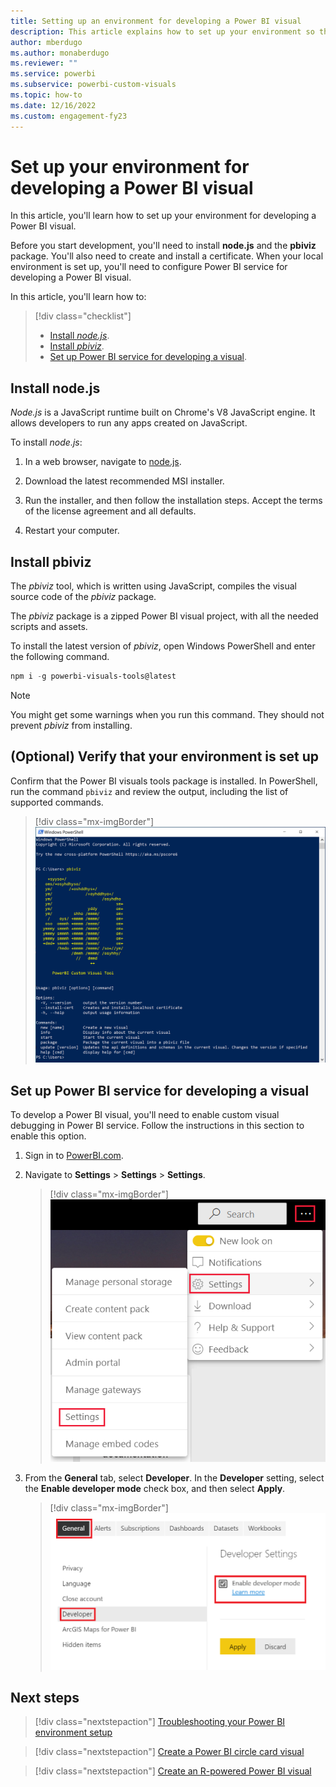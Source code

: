 ```yaml
---
title: Setting up an environment for developing a Power BI visual
description: This article explains how to set up your environment so that you can develop a Power BI visual.
author: mberdugo
ms.author: monaberdugo
ms.reviewer: ""
ms.service: powerbi
ms.subservice: powerbi-custom-visuals
ms.topic: how-to
ms.date: 12/16/2022
ms.custom: engagement-fy23
---
```


# Set up your environment for developing a Power BI visual

In this article, you'll learn how to set up your environment for developing a Power BI visual.

Before you start development, you'll need to install **node.js** and the **pbiviz** package. You'll also need to create and install a certificate. When your local environment is set up, you'll need to configure Power BI service for developing a Power BI visual.

In this article, you'll learn how to:
> [!div class="checklist"]
>
> * [Install *node.js*](#install-nodejs).
> * [Install *pbiviz*](#install-pbiviz).
> * [Set up Power BI service for developing a visual](#set-up-power-bi-service-for-developing-a-visual).

## Install node.js

*Node.js* is a JavaScript runtime built on Chrome's V8 JavaScript engine. It allows developers to run any apps created on JavaScript.

To install *node.js*:

1. In a web browser, navigate to [node.js](https://nodejs.org).

2. Download the latest recommended MSI installer.

3. Run the installer, and then follow the installation steps. Accept the terms of the license agreement and all defaults.

4. Restart your computer.

## Install pbiviz

The *pbiviz* tool, which is written using JavaScript, compiles the visual source code of the *pbiviz* package.

The *pbiviz* package is a zipped Power BI visual project, with all the needed scripts and assets.

To install the latest version of *pbiviz*, open Windows PowerShell and enter the following command.

  ```powershell
  npm i -g powerbi-visuals-tools@latest
  ```

>[!NOTE]
>You might get some warnings when you run this command. They should not prevent *pbiviz* from installing.

## (Optional) Verify that your environment is set up

Confirm that the Power BI visuals tools package is installed. In PowerShell, run the command `pbiviz` and review the output, including the list of supported commands.

>[!div class="mx-imgBorder"]
>![Screenshot of the output of executing the command p b i v i z in PowerShell.](media/environment-setup/pbiviz-verify.png)

## Set up Power BI service for developing a visual

To develop a Power BI visual, you'll need to enable custom visual debugging in Power BI service. Follow the instructions in this section to enable this option.

1. Sign in to [PowerBI.com](https://powerbi.microsoft.com/).

2. Navigate to **Settings** > **Settings** > **Settings**.

    >[!div class="mx-imgBorder"]
    >![Screenshot of the settings, settings, settings, menu option in Power B I service.](media/environment-setup/powerbi-settings.png)

3. From the **General** tab, select **Developer**. In the **Developer** setting, select the **Enable  developer mode** check box, and then select **Apply**.

    >[!div class="mx-imgBorder"]
    >![Screenshot of the enable developer mode, in the Power BI settings, general tab.](media/environment-setup/developer-settings.png)

## Next steps

> [!div class="nextstepaction"]
> [Troubleshooting your Power BI environment setup](power-bi-custom-visuals-troubleshoot.md)

> [!div class="nextstepaction"]
> [Create a Power BI circle card visual](develop-circle-card.md)

> [!div class="nextstepaction"]
> [Create an R-powered Power BI visual](create-r-based-power-bi-desktop.md)
